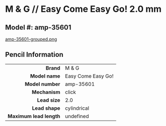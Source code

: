 # M &amp; G // Easy Come Easy Go! 2.0 mm

## Model #: amp-35601

[amp-35601-grouped.png](amp-35601-grouped.png)

## Pencil Information

|     |     |
| ---: | :--- |
| **Brand** | M &amp; G |
| **Model name** | Easy Come Easy Go! |
| **Model number** | amp-35601 |
| **Mechanism** | click |
| **Lead size** | 2.0 |
| **Lead shape** | cylindrical |
| **Maximum lead length** | undefined |
